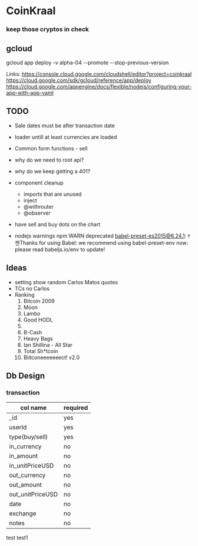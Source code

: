 # CoinKraal
### keep those cryptos in check

gcloud
---

gcloud app deploy -v alpha-04 --promote --stop-previous-version

Links:
https://console.cloud.google.com/cloudshell/editor?project=coinkraal
https://cloud.google.com/sdk/gcloud/reference/app/deploy
https://cloud.google.com/appengine/docs/flexible/nodejs/configuring-your-app-with-app-yaml


TODO
---

- Sale dates must be after transaction date
- loader untill at least currencies are loaded
- Common form functions - sell
- why do we need to root api?
- why do we keep getting a 401?
- component cleanup 
    - imports that are unused
    - inject
    - @withrouter
    - @observer
- have sell and buy dots on the chart

- nodejs warnings
    npm WARN deprecated babel-preset-es2015@6.24.1: ߙ젠Thanks for using Babel: we recommend using babel-preset-env now: please read babeljs.io/env to update! 

Ideas
---
- setting show random Carlos Matos quotes
- TCs no Carlos
- Ranking
    1. Bitcoin 2009
    2. Moon
    3. Lambo
    4. Good HODL
    5. 
    6. B-Cash
    7. Heavy Bags
    8. Ian Shillina - All Star
    9. Total Sh*tcoin
    10. Biitconeeeeeeect! v2.0


Db Design
---
### transaction

|col name           |required   |
|-------------------|-----------|
|_id 	            |yes        |
|userId			    |yes        |
|type(buy/sell)     |yes        |
|in_currency   	    |no         |
|in_amount		    |no         |
|in_unitPriceUSD	|no         |
|out_currency   	|no         |
|out_amount		    |no         |
|out_unitPriceUSD	|no         |
|date			    |no         |
|exchange		    |no         |
|notes		        |no         |
	

test
test1